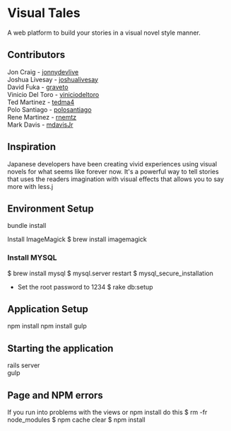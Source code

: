 # Visual Tales
A web platform to build your stories in a visual novel style manner.

## Contributors
Jon Craig - [jonnydevlive](https://github.com/jonnydevlive)  
Joshua Livesay - [joshualivesay](https://github.com/joshualivesay)  
David Fuka - [graveto](https://github.com/graveto)  
Vinicio Del Toro - [viniciodeltoro](https://github.com/viniciodeltoro)  
Ted Martinez - [tedma4](https://github.com/tedma4)  
Polo Santiago - [polosantiago](https://github.com/polosantiago)  
Rene Martinez - [rnemtz](https://github.com/rnemtz)  
Mark Davis - [mdavisJr](https://github.com/mdavisJr)  

## Inspiration
Japanese developers have been creating vivid experiences using visual novels for what seems like forever now. It's a powerful way to tell stories that uses the readers imagination with visual effects that allows you to say more with less.j

## Environment Setup
bundle install

Install ImageMagick
$ brew install imagemagick

### Install MYSQL
$ brew install mysql
$ mysql.server restart
$ mysql_secure_installation
 - Set the root password to 1234
$ rake db:setup

## Application Setup
npm install
npm install gulp

## Starting the application
rails server  
gulp

## Page and NPM errors
If you run into problems with the views or npm install do this
$ rm -fr node_modules
$ npm cache clear
$ npm install
